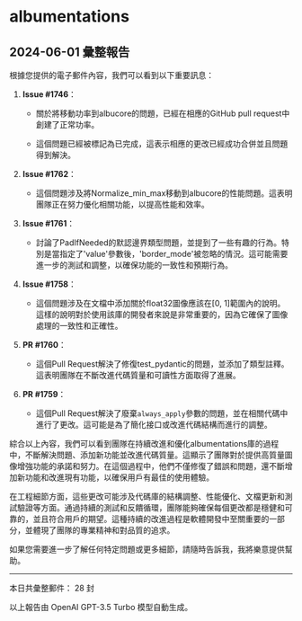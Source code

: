 # albumentations

## 2024-06-01 彙整報告

根據您提供的電子郵件內容，我們可以看到以下重要訊息：



1. **Issue #1746**：

   - 關於將移動功率到albucore的問題，已經在相應的GitHub pull request中創建了正常功率。

   - 這個問題已經被標記為已完成，這表示相應的更改已經成功合併並且問題得到解決。



2. **Issue #1762**：

   - 這個問題涉及將Normalize_min_max移動到albucore的性能問題。這表明團隊正在努力優化相關功能，以提高性能和效率。



3. **Issue #1761**：

   - 討論了PadIfNeeded的默認邊界類型問題，並提到了一些有趣的行為。特別是當指定了'value'參數後，'border_mode'被忽略的情況。這可能需要進一步的測試和調整，以確保功能的一致性和預期行為。



4. **Issue #1758**：

   - 這個問題涉及在文檔中添加關於float32圖像應該在[0, 1]範圍內的說明。這樣的說明對於使用該庫的開發者來說是非常重要的，因為它確保了圖像處理的一致性和正確性。



5. **PR #1760**：

   - 這個Pull Request解決了修復test_pydantic的問題，並添加了類型註釋。這表明團隊在不斷改進代碼質量和可讀性方面取得了進展。



6. **PR #1759**：

   - 這個Pull Request解決了廢棄`always_apply`參數的問題，並在相關代碼中進行了更改。這可能是為了簡化接口或改進代碼結構而進行的調整。



綜合以上內容，我們可以看到團隊在持續改進和優化albumentations庫的過程中，不斷解決問題、添加新功能並改進代碼質量。這顯示了團隊對於提供高質量圖像增強功能的承諾和努力。在這個過程中，他們不僅修復了錯誤和問題，還不斷增加新功能和改進現有功能，以確保用戶有最佳的使用體驗。



在工程細節方面，這些更改可能涉及代碼庫的結構調整、性能優化、文檔更新和測試驗證等方面。通過持續的測試和反饋循環，團隊能夠確保每個更改都是穩健和可靠的，並且符合用戶的期望。這種持續的改進過程是軟體開發中至關重要的一部分，並體現了團隊的專業精神和對品質的追求。



如果您需要進一步了解任何特定問題或更多細節，請隨時告訴我，我將樂意提供幫助。



---



本日共彙整郵件： 28 封



以上報告由 OpenAI GPT-3.5 Turbo 模型自動生成。
